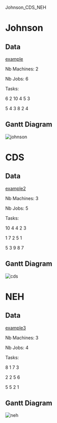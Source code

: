 Johnson_CDS_NEH
# Johnson
## Data
[example](https://github.com/martinWANG2014/TP_Johnson_CDS_NEH/blob/master/example.txt)

Nb Machines: 2

Nb Jobs: 6

Tasks:

6 2 10 4 5 3

5 4 3 8 2 4
## Gantt Diagram
![johnson](https://github.com/martinWANG2014/TP_Johnson_CDS_NEH/blob/master/johnson.png)
# CDS
## Data
[example2](https://github.com/martinWANG2014/TP_Johnson_CDS_NEH/blob/master/example2.txt)

Nb Machines: 3

Nb Jobs: 5

Tasks:

10 4 4 2 3

1 7 2 5 1

5 3 9 8 7
## Gantt Diagram
![cds](https://github.com/martinWANG2014/TP_Johnson_CDS_NEH/blob/master/cds.png)

# NEH
## Data
[example3](https://github.com/martinWANG2014/TP_Johnson_CDS_NEH/blob/master/example3.txt)

Nb Machines: 3

Nb Jobs: 4

Tasks:

8 1 7 3

2 2 5 6

5 5 2 1
## Gantt Diagram
![neh](https://github.com/martinWANG2014/TP_Johnson_CDS_NEH/blob/master/neh.png)

